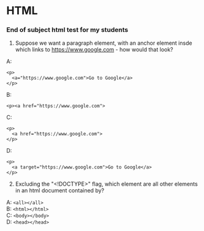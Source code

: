 # HTML
### End of subject html test for my students

1. Suppose we want a paragraph element, with an anchor element insde which links to https://www.google.com - how would that look?

A: 
```
<p>
  <a="https://www.google.com">Go to Google</a>
</p>
```
B:
```
<p><a href="https://www.google.com">
```
C:
```
<p>
  <a href="https://www.google.com">
</p>
```
D:
```
<p>
  <a target="https://www.google.com">Go to Google</a>
</p>
```
2. Excluding the "<!DOCTYPE>" flag, which element are all other elements in an html document contained by?
  
  A: ```<all></all>``` <br>
  B: ```<html></html>``` <br>
  C: ```<body></body>``` <br>
  D: ```<head></head>``` <br>
